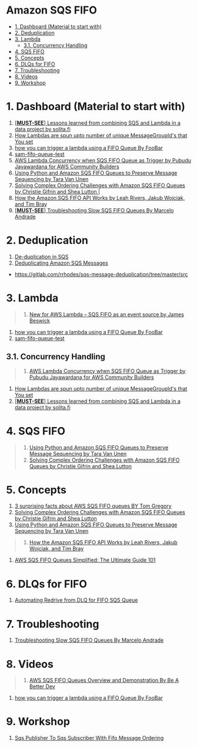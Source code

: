 <h1>Amazon SQS FIFO</h1>

<!-- TOC -->

- [1. Dashboard (Material to start with)](#1-dashboard-material-to-start-with)
- [2. Deduplication](#2-deduplication)
- [3. Lambda](#3-lambda)
  - [3.1. Concurrency Handling](#31-concurrency-handling)
- [4. SQS FIFO](#4-sqs-fifo)
- [5. Concepts](#5-concepts)
- [6. DLQs for FIFO](#6-dlqs-for-fifo)
- [7. Troubleshooting](#7-troubleshooting)
- [8. Videos](#8-videos)
- [9. Workshop](#9-workshop)

<!-- /TOC -->

# 1. Dashboard (Material to start with)

1. [[**MUST-SEE**] Lessons learned from combining SQS and Lambda in a data project by solita.fi](https://data.solita.fi/lessons-learned-from-combining-sqs-and-lambda-in-a-data-project/)
1. [How Lambdas are spun upto number of unique MessageGroupId's that You set](https://www.foxy.io/blog/we-love-aws-lambda-but-its-concurrency-handling-with-sqs-is-silly/)
1. [how you can trigger a lambda using a FIFO Queue By FooBar](https://www.youtube.com/watch?v=wD65sR5ENxA)
1. [sam-fifo-queue-test](https://github.com/mavi888/sam-fifo-queue-test)
1. [AWS Lambda Concurrency when SQS FIFO Queue as Trigger by Pubudu Jayawardana for AWS Community Builders](https://dev.to/aws-builders/aws-lambda-concurrency-when-sqs-fifo-queue-as-trigger-1nn6)
1. [Using Python and Amazon SQS FIFO Queues to Preserve Message Sequencing by Tara Van Unen ](https://aws.amazon.com/blogs/developer/using-python-and-amazon-sqs-fifo-queues-to-preserve-message-sequencing/)
1. [Solving Complex Ordering Challenges with Amazon SQS FIFO Queues by Christie Gifrin and Shea Lutton |](https://aws.amazon.com/blogs/compute/solving-complex-ordering-challenges-with-amazon-sqs-fifo-queues/)
1. [How the Amazon SQS FIFO API Works by Leah Rivers, Jakub Wojciak, and Tim Bray](https://aws.amazon.com/blogs/developer/how-the-amazon-sqs-fifo-api-works/)
1. [[**MUST-SEE**] Troubleshooting Slow SQS FIFO Queues By Marcelo Andrade](https://www.serverlessguru.com/blog/troubleshooting-slow-sqs-fifo-queues)

# 2. Deduplication

1. [De-duplication in SQS](https://andrewtarry.com/posts/de-duplicate-sqs/)
2. [Deduplicating Amazon SQS Messages](https://medium.com/avmconsulting-blog/deduplicating-amazon-sqs-messages-dc114d1e6545)
- https://gitlab.com/rrhodes/sqs-message-deduplication/tree/master/src

# 3. Lambda

> 1. [New for AWS Lambda – SQS FIFO as an event source by James Beswick](https://aws.amazon.com/blogs/compute/new-for-aws-lambda-sqs-fifo-as-an-event-source/)
1. [how you can trigger a lambda using a FIFO Queue By FooBar](https://www.youtube.com/watch?v=wD65sR5ENxA)
1. [sam-fifo-queue-test](https://github.com/mavi888/sam-fifo-queue-test)

## 3.1. Concurrency Handling
> 1. [AWS Lambda Concurrency when SQS FIFO Queue as Trigger by Pubudu Jayawardana for AWS Community Builders](https://dev.to/aws-builders/aws-lambda-concurrency-when-sqs-fifo-queue-as-trigger-1nn6)
1. [How Lambdas are spun upto number of unique MessageGroupId's that You set](https://www.foxy.io/blog/we-love-aws-lambda-but-its-concurrency-handling-with-sqs-is-silly/)
1. [[**MUST-SEE**] Lessons learned from combining SQS and Lambda in a data project by solita.fi](https://data.solita.fi/lessons-learned-from-combining-sqs-and-lambda-in-a-data-project/)

# 4. SQS FIFO

> 1. [Using Python and Amazon SQS FIFO Queues to Preserve Message Sequencing by Tara Van Unen ](https://aws.amazon.com/blogs/developer/using-python-and-amazon-sqs-fifo-queues-to-preserve-message-sequencing/)
> 2. [Solving Complex Ordering Challenges with Amazon SQS FIFO Queues by Christie Gifrin and Shea Lutton](https://aws.amazon.com/blogs/compute/solving-complex-ordering-challenges-with-amazon-sqs-fifo-queues/)


# 5. Concepts

1. [3 surprising facts about AWS SQS FIFO queues BY Tom Gregory](https://tomgregory.com/3-surprising-facts-about-aws-sqs-fifo-queues/)
1. [Solving Complex Ordering Challenges with Amazon SQS FIFO Queues by Christie Gifrin and Shea Lutton](https://aws.amazon.com/blogs/compute/solving-complex-ordering-challenges-with-amazon-sqs-fifo-queues/)
1. [Using Python and Amazon SQS FIFO Queues to Preserve Message Sequencing by Tara Van Unen](https://aws.amazon.com/blogs/developer/using-python-and-amazon-sqs-fifo-queues-to-preserve-message-sequencing/)
> 1. [How the Amazon SQS FIFO API Works by Leah Rivers, Jakub Wojciak, and Tim Bray](https://aws.amazon.com/blogs/developer/how-the-amazon-sqs-fifo-api-works/)
1. [AWS SQS FIFO Queues Simplified: The Ultimate Guide 101](https://hevodata.com/learn/sqs-fifo-queues/)

# 6. DLQs for FIFO

1. [Automating Redrive from DLQ for FIFO SQS Queue](https://dev.to/aws-builders/automating-redrive-from-dlq-for-fifo-sqs-queue-od8)

# 7. Troubleshooting

1. [Troubleshooting Slow SQS FIFO Queues By Marcelo Andrade](https://www.serverlessguru.com/blog/troubleshooting-slow-sqs-fifo-queues)

# 8. Videos

> 1. [AWS SQS FIFO Queues Overview and Demonstration By Be A Better Dev](https://www.youtube.com/watch?v=cl_5dGGeTmY)
1. [how you can trigger a lambda using a FIFO Queue By FooBar](https://www.youtube.com/watch?v=wD65sR5ENxA)

# 9. Workshop

1. [Sqs Publisher To Sqs Subscriber With Fifo Message Ordering](https://workshops.devax.academy/monoliths-to-microservices/module5/explore_messaging_options/sqs_publisher_sqs_subscriber_with_fifo.html)
